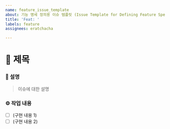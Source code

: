 ```yaml
---
name: feature_issue_template
about: 기능 명세 정의용 이슈 템플릿 (Issue Template for Defining Feature Specifications)
title: 'Feat: '
labels: feature
assignees: eratchacha

---
```


<!--아래에 이슈 제목을 적어주세요.-->
# 📌 제목 


### 📝 설명
<!-- 이슈에 대한 간단한 설명을 적어주세요.-->
> 이슈에 대한 설명

### ⚙️ 작업 내용
<!-- 작업해야 하는 내용들을 개별적으로 나눠서 작성해주세요.  -->
- [ ] (구현 내용 1)
- [ ] (구현 내용 2)
